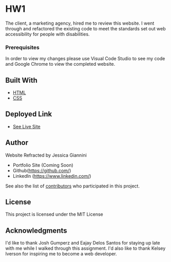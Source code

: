# HW1

The client, a marketing agency, hired me to review this website. I went through and refactored the existing code to meet the standards set out web accessibility for people with disabilities.

### Prerequisites

In order to view my changes please use Visual Code Studio to see my code and Google Chrome to view the completed website.

## Built With

- [HTML](https://developer.mozilla.org/en-US/docs/Web/HTML)
- [CSS](https://developer.mozilla.org/en-US/docs/Web/CSS)

## Deployed Link

- [See Live Site](#)

## Author

Website Refracted by Jessica Giannini

- Portfolio Site (Coming Soon)
- Github(https://github.com/)
- LinkedIn (https://www.linkedin.com/)

See also the list of [contributors](https://github.com/your/project/contributors) who participated in this project.

## License

This project is licensed under the MIT License

## Acknowledgments

I'd like to thank Josh Gumperz and Eajay Delos Santos for staying up late with me while I walked through this assignment. I'd also like to thank Kelsey Iverson for inspiring me to become a web developer.
